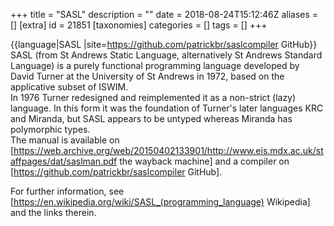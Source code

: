 +++
title = "SASL"
description = ""
date = 2018-08-24T15:12:46Z
aliases = []
[extra]
id = 21851
[taxonomies]
categories = []
tags = []
+++

{{language|SASL
|site=https://github.com/patrickbr/saslcompiler GitHub}}
SASL (from St Andrews Static Language, alternatively St Andrews Standard Language) is a purely functional programming language developed by David Turner at the University of St Andrews in 1972, based on the applicative subset of ISWIM.<br/> In 1976 Turner redesigned and reimplemented it as a non-strict (lazy) language. In this form it was the foundation of Turner's later languages KRC and Miranda, but SASL appears to be untyped whereas Miranda has polymorphic types.<br/>
The manual is available on [https://web.archive.org/web/20150402133901/http://www.eis.mdx.ac.uk/staffpages/dat/saslman.pdf the wayback machine] and a compiler on [https://github.com/patrickbr/saslcompiler GitHub].

For further information, see [https://en.wikipedia.org/wiki/SASL_(programming_language) Wikipedia] and the links therein.
